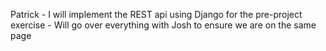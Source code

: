 Patrick - I will implement the REST api using Django for the pre-project exercise
        - Will go over everything with Josh to ensure we are on the same page
